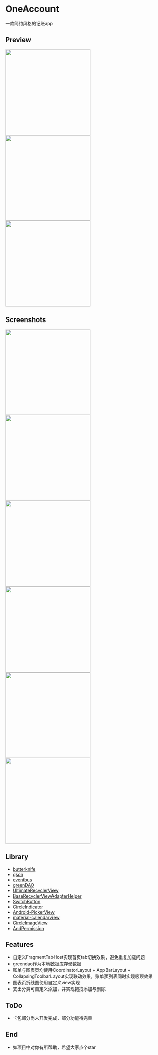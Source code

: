 # OneAccount
一款简约风格的记账app
## Preview
<img src="https://github.com/LouBii/OneAccount/blob/master/pic/gif1.gif" width="270"/> <img src="https://github.com/LouBii/OneAccount/blob/master/pic/gif2.gif" width="270"/> <img src="https://github.com/LouBii/OneAccount/blob/master/pic/gif3.gif" width="270"/>
## Screenshots
<img src="https://github.com/LouBii/OneAccount/blob/master/pic/src1.png" width="270"/> <img src="https://github.com/LouBii/OneAccount/blob/master/pic/src2.png" width="270"/> <img src="https://github.com/LouBii/OneAccount/blob/master/pic/src3.png" width="270"/> 
<img src="https://github.com/LouBii/OneAccount/blob/master/pic/src4.png" width="270"/> <img src="https://github.com/LouBii/OneAccount/blob/master/pic/src7.png" width="270"/> <img src="https://github.com/LouBii/OneAccount/blob/master/pic/src6.png" width="270"/>
## Library
* [butterknife](https://github.com/JakeWharton/butterknife "butterknife") 
* [gson](https://github.com/google/gson "gson")  
* [eventbus](https://github.com/greenrobot/EventBus "eventbus")  
* [greenDAO](https://github.com/greenrobot/greenDAO "greenDAO")  
* [UltimateRecyclerView](https://github.com/cymcsg/UltimateRecyclerView "UltimateRecyclerView")  
* [BaseRecyclerViewAdapterHelper](https://github.com/CymChad/BaseRecyclerViewAdapterHelper "BaseRecyclerViewAdapterHelper")  
* [SwitchButton](https://github.com/zcweng/SwitchButton "SwitchButton")  
* [CircleIndicator](https://github.com/ongakuer/CircleIndicator "CircleIndicator")  
* [Android-PickerView](https://github.com/Bigkoo/Android-PickerView "Android-PickerView")  
* [material-calendarview](https://github.com/prolificinteractive/material-calendarview "material-calendarview")  
* [CircleImageView](https://github.com/hdodenhof/CircleImageView "CircleImageView")  
* [AndPermission](https://github.com/yanzhenjie/AndPermission "AndPermission")  
## Features
* 自定义FragmentTabHost实现首页tab切换效果，避免重复加载问题 
* greendao作为本地数据库存储数据
* 账单与图表页均使用CoordinatorLayout + AppBarLayout + CollapsingToolbarLayout实现联动效果，账单页列表同时实现吸顶效果
* 图表页折线图使用自定义view实现
* 支出分类可自定义添加，并实现拖拽添加与删除
## ToDo
* 卡包部分尚未开发完成，部分功能待完善
## End
* 如项目中对你有所帮助，希望大家点个star
